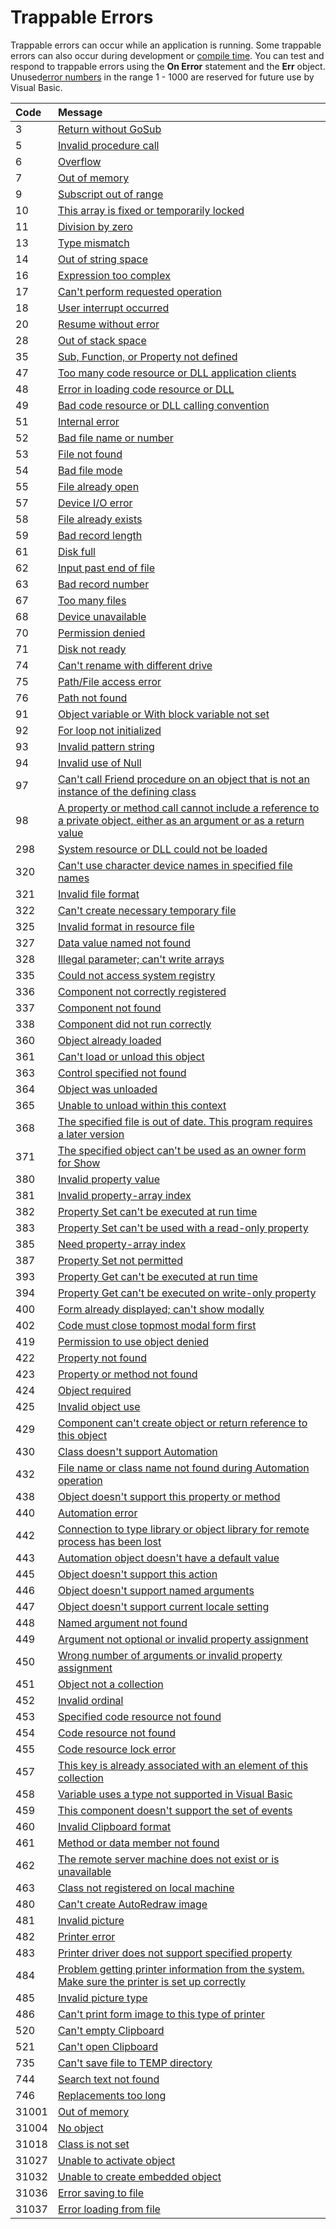 
# Trappable Errors

Trappable errors can occur while an application is running. Some trappable errors can also occur during development or [compile time](b8bdf64f-5920-1ae9-16d0-b26d09524a30.md). You can test and respond to trappable errors using the  **On Error** statement and the **Err** object. Unused[error numbers](b8bdf64f-5920-1ae9-16d0-b26d09524a30.md) in the range 1 - 1000 are reserved for future use by Visual Basic.



|**Code**|**Message**|
|:-----|:-----|
|3|[Return without GoSub](396d3d0f-6af2-4709-bf3c-3a35668398d7.md)|
|5|[Invalid procedure call](481b8431-b4ba-b368-2c5e-ade85b99348d.md)|
|6|[Overflow](e2abff7d-ed6d-7392-6dec-2ae73ba8a9e5.md)|
|7|[Out of memory](b04a1604-738c-2425-1d4b-a5c595cd798d.md)|
|9|[Subscript out of range](37b59913-9318-35eb-0646-19cd72d4f459.md)|
|10|[This array is fixed or temporarily locked](075c8897-c6e6-839f-a372-1e2249fc99e8.md)|
|11|[Division by zero](3c6783d9-24a4-ef25-fdab-9e26a08e35a9.md)|
|13|[Type mismatch](cbc7e902-b468-c335-5620-1ff9a2026b9b.md)|
|14|[Out of string space](b400380a-4dda-306e-b086-af201e5f2835.md)|
|16|[Expression too complex](718b5c52-5844-fa60-4490-6db2529dcc4e.md)|
|17|[Can't perform requested operation](4cde1fa7-b509-4d69-2157-7fb0a429d99f.md)|
|18|[User interrupt occurred](82f08fba-d54b-8f20-6d29-9c95bdca0230.md)|
|20|[Resume without error](02b7eb1c-a637-810d-78fd-1945a5784a54.md)|
|28|[Out of stack space](ce345551-ad57-1120-546a-239d144c330a.md)|
|35|[Sub, Function, or Property not defined](3f770754-8929-b15e-5bcc-d07fb2c353f4.md)|
|47|[Too many code resource or DLL application clients](1278a56e-c5fd-294f-28ef-64dc42118fc4.md)|
|48|[Error in loading code resource or DLL](1dc4647e-3a73-9873-b10f-76b6c6ef1092.md)|
|49|[Bad code resource or DLL calling convention](bf8ccbbe-87fa-8de4-dfd6-97642feee087.md)|
|51|[Internal error](d9eda844-56f0-d7ca-03cd-24852a48b650.md)|
|52|[Bad file name or number](9318e732-9cba-c4ec-2108-8147b34e0847.md)|
|53|[File not found](7161c105-4859-2b1b-bddf-b390deeb710c.md)|
|54|[Bad file mode](cc5a69ce-9d99-0f20-ac36-9a6e512ec032.md)|
|55|[File already open](cd86a735-910f-5922-3a53-6b9963bb71ae.md)|
|57|[Device I/O error](72d8c7c1-a2ca-a531-0cc8-13bc3252e2b7.md)|
|58|[File already exists](11d336e1-4bc1-ece8-e347-fa4ac2abe876.md)|
|59|[Bad record length](4fd56cfa-a45c-1ac9-5ef0-3ccec2004d48.md)|
|61|[Disk full](65b4f2c0-a139-987a-b00a-5de3ab38b087.md)|
|62|[Input past end of file](cd2a6984-2dae-66f0-ee55-14372a1d5f0a.md)|
|63|[Bad record number](7535b68a-cb1f-a443-ab6c-640673de281d.md)|
|67|[Too many files](d1ef7ab6-a99d-02ab-61ac-1743b95897f2.md)|
|68|[Device unavailable](8ddf97a9-96c6-e261-3ffe-d2b76b468913.md)|
|70|[Permission denied](b6822e40-c7e7-13e1-575e-632a99ad9926.md)|
|71|[Disk not ready](58a903a2-b72a-2d4c-cc18-1239be6d7bfb.md)|
|74|[Can't rename with different drive](bba0646c-ab26-361e-5a7e-2ef6becac4a1.md)|
|75|[Path/File access error](5c1e151a-facd-6e55-d075-f7faef4a2793.md)|
|76|[Path not found](8a75c288-c9c4-2c4a-a58a-f6fbaa9b3896.md)|
|91|[Object variable or With block variable not set](db8be8b0-9437-d53e-18b9-1d646b40ea66.md)|
|92|[For loop not initialized](11c7ab3f-c619-3b94-6399-11c4a00546f4.md)|
|93|[Invalid pattern string](16213d46-5945-4592-2c58-23928f92215c.md)|
|94|[Invalid use of Null](c1c987fb-8b4c-bbc2-a69b-c5e9047bb94a.md)|
|97|[Can't call Friend procedure on an object that is not an instance of the defining class](a926e392-f2b3-5f65-41a7-211eeb31e92e.md)|
|98|[A property or method call cannot include a reference to a private object, either as an argument or as a return value](1f4e72f6-1972-4337-a56a-adc366264954.md)|
|298|[System resource or DLL could not be loaded](a745d3df-9817-9f36-5548-af040b484e91.md)|
|320|[Can't use character device names in specified file names](36abde7f-3ede-9b13-acfc-606def985523.md)|
|321|[Invalid file format](0aa00d27-3724-92e6-656c-71f15f0740d4.md)|
|322|[Can't create necessary temporary file](82464d72-90da-caea-b463-d084baf185ba.md)|
|325|[Invalid format in resource file](0adbbb62-8a65-6a29-5c9e-7cd35efd0ff9.md)|
|327|[Data value named not found](70eaeed2-a28d-0d31-bab3-ea37fe705409.md)|
|328|[Illegal parameter; can't write arrays](2c6082d4-a747-a50c-7d09-d26e0be98e9d.md)|
|335|[Could not access system registry](c4c70585-593e-0e8d-d6bd-bc38a9c649f2.md)|
|336|[Component not correctly registered](44a0581e-8611-c19a-2dce-edd6e34f9a46.md)|
|337|[Component not found](00112150-89d5-e13f-d31a-50bc3f50fb62.md)|
|338|[Component did not run correctly](de5ddf6c-7749-93d4-49a4-55528ea636c8.md)|
|360|[Object already loaded](e492bbbc-572d-af2f-111f-1879c7b35ea3.md)|
|361|[Can't load or unload this object](78438f88-b013-a3d1-9a57-f3a1781691f5.md)|
|363|[Control specified not found](5c97e208-a788-f8af-6fd7-f80ab7728c12.md)|
|364|[Object was unloaded](155b96e2-0bb6-dea0-b25a-26abe50ab198.md)|
|365|[Unable to unload within this context](845a5c20-95d1-4920-eb1c-df62dbefc97b.md)|
|368|[The specified file is out of date. This program requires a later version](4b751a0b-3b4a-16b2-b2d6-6f3f7218aca4.md)|
|371|[The specified object can't be used as an owner form for Show](f64e348c-428a-59a2-cae0-3bf16157965f.md)|
|380|[Invalid property value](d7e48f4d-5dae-d62d-498b-282516540f8f.md)|
|381|[Invalid property-array index](63598821-9427-e71d-2168-d4448a684005.md)|
|382|[Property Set can't be executed at run time](ab039acc-a840-41e7-b5ce-b31ef1452304.md)|
|383|[Property Set can't be used with a read-only property](42ea9723-86e1-7409-844e-9bda4be80c5f.md)|
|385|[Need property-array index](b704c5a3-baea-61df-3921-ca017c092983.md)|
|387|[Property Set not permitted](d3c9ae72-55a6-f190-9b12-8eef969a3904.md)|
|393|[Property Get can't be executed at run time](df26284d-ce9f-2b77-43b9-4d27e16e5750.md)|
|394|[Property Get can't be executed on write-only property](36ff8f54-8157-5dcc-4e5e-ecd6b9970225.md)|
|400|[Form already displayed; can't show modally](98f6191b-2756-4d5f-f9c3-47791b664cba.md)|
|402|[Code must close topmost modal form first](cba9d4b4-f8d9-0ba5-340f-38bd16cc59d7.md)|
|419|[Permission to use object denied](25e56ea6-7214-278b-6547-7fb771b6309c.md)|
|422|[Property not found](7c4f87e2-a35c-a086-fbd9-b6dd2143f3fd.md)|
|423|[Property or method not found](b8e03eb7-cafa-fcce-ac94-c13025f08b3d.md)|
|424|[Object required](282292d7-d147-b71e-4d1e-149af7da8f7e.md)|
|425|[Invalid object use](66a19aea-2c1d-1fe5-5918-394ac8ca5d7a.md)|
|429|[Component can't create object or return reference to this object](b2eb3773-bc6e-4291-8c17-19f4038fe01b.md)|
|430|[Class doesn't support Automation](f3d5d8a8-4d53-f8bc-b5dc-62f0820fe8fc.md)|
|432|[File name or class name not found during Automation operation](56e222c6-2300-ec19-c9cb-2a9e42d19fe0.md)|
|438|[Object doesn't support this property or method](0fbab746-dc6d-b227-429a-1f56bb4ca448.md)|
|440|[Automation error](7b4be799-038b-8f70-d893-848fcfa92993.md)|
|442|[Connection to type library or object library for remote process has been lost](a362a898-f34e-8d75-c2dd-40cac5b95b3b.md)|
|443|[Automation object doesn't have a default value](da89e346-f3ff-5b24-1a70-d2eb22ef7c33.md)|
|445|[Object doesn't support this action](ea8ce336-5407-e70d-7e24-05b9d39a42d9.md)|
|446|[Object doesn't support named arguments](cb7d923a-e877-6a0e-0a2a-12c81399c218.md)|
|447|[Object doesn't support current locale setting](5039df77-9505-ff20-3823-875bc2701cde.md)|
|448|[Named argument not found](eb98da9e-0f02-3c9f-5800-b7317af2c479.md)|
|449|[Argument not optional or invalid property assignment](04d08e66-7084-8c94-52b1-b471423846ca.md)|
|450|[Wrong number of arguments or invalid property assignment](7a1af0b6-59f3-79c6-3167-3d94405ba23d.md)|
|451|[Object not a collection](7f34f9a0-d83a-3fd6-50cd-10f82d893ee1.md)|
|452|[Invalid ordinal](10f033c8-d76e-710d-4014-ba2d171745a9.md)|
|453|[Specified code resource not found](5065c4a8-e5fb-2c47-0c8b-25afcbe2c2f3.md)|
|454|[Code resource not found](254bb589-67a0-e6d6-717c-00f907e635ff.md)|
|455|[Code resource lock error](17e5089a-2578-f40e-7147-c87fedfa50d8.md)|
|457|[This key is already associated with an element of this collection](d6c2ba60-4077-0ccd-5bf4-221367db7b59.md)|
|458|[Variable uses a type not supported in Visual Basic](71aa0e9e-3482-7d60-2b35-08c583934270.md)|
|459|[This component doesn't support the set of events](f74abecc-6461-d5ef-0018-a7bbf05eeb4b.md)|
|460|[Invalid Clipboard format](48fdfbac-357c-e4c6-0711-e26e4eb113ee.md)|
|461|[Method or data member not found](10733744-502f-06b3-f0c6-5f039d017be4.md)|
|462|[The remote server machine does not exist or is unavailable](b7a74e81-f700-a278-2f83-8faed4dd069f.md)|
|463|[Class not registered on local machine](e22bf2f1-3e4b-b212-5fe3-5d00d8dcf5da.md)|
|480|[Can't create AutoRedraw image](35a64aeb-89ad-26fa-2a06-dbbf3d5457e4.md)|
|481|[Invalid picture](62a82f46-b34d-cc07-7705-9fc30224e42a.md)|
|482|[Printer error](5799998b-3f52-08f7-f71f-dfb0d4e16fa4.md)|
|483|[Printer driver does not support specified property](0d1d4863-9e62-971a-9ad6-e65694a4fe25.md)|
|484|[Problem getting printer information from the system. Make sure the printer is set up correctly](d7f17957-db8d-c8dc-f4e2-88858e15621d.md)|
|485|[Invalid picture type](3b0c25f3-8faa-efe4-1a77-676696dca3d1.md)|
|486|[Can't print form image to this type of printer](37a8fc76-1a70-e46e-6b4d-3339eba3fdb2.md)|
|520|[Can't empty Clipboard](d1b47bdf-e48b-471c-05c4-0491c1240c0e.md)|
|521|[Can't open Clipboard](4a98a637-81ab-c71f-e3c4-8504c441c5a5.md)|
|735|[Can't save file to TEMP directory](587d741e-c2ad-e5c7-5390-dadc1bea4acb.md)|
|744|[Search text not found](ac0751c3-2d90-0318-e899-10c2a32c15c8.md)|
|746|[Replacements too long](a6c5c60c-f3bf-cb7d-a2ed-8bbbfa89de47.md)|
|31001|[Out of memory](170c6c8e-85d9-082f-2160-37b22eccc1a6.md)|
|31004|[No object](84b2409a-0665-929f-bed2-d750d389f736.md)|
|31018|[Class is not set](783d9a10-e857-60dd-d37a-9a38066ed85a.md)|
|31027|[Unable to activate object](cfc1ae3c-83ad-a33d-2d02-3550a3ee8a95.md)|
|31032|[Unable to create embedded object](c249ffe3-cd57-52ce-0775-86b9ca4ae769.md)|
|31036|[Error saving to file](9b05b898-bfdd-63d3-0658-2cb30b411979.md)|
|31037|[Error loading from file](20e6a7e1-87fd-167b-9d18-39facc049e50.md)|

